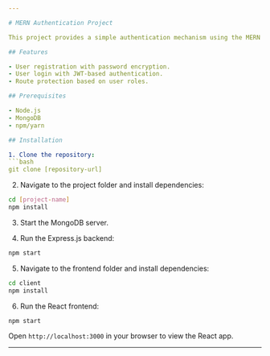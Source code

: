 ```yaml
---

# MERN Authentication Project

This project provides a simple authentication mechanism using the MERN stack. It consists of a React frontend, Express.js backend, and MongoDB for data storage.

## Features

- User registration with password encryption.
- User login with JWT-based authentication.
- Route protection based on user roles.

## Prerequisites

- Node.js
- MongoDB
- npm/yarn

## Installation

1. Clone the repository:
```bash
git clone [repository-url]
```

2. Navigate to the project folder and install dependencies:
```bash
cd [project-name]
npm install
```

3. Start the MongoDB server.

4. Run the Express.js backend:
```bash
npm start
```

5. Navigate to the frontend folder and install dependencies:
```bash
cd client
npm install
```

6. Run the React frontend:
```bash
npm start
```

Open `http://localhost:3000` in your browser to view the React app.

---
```

